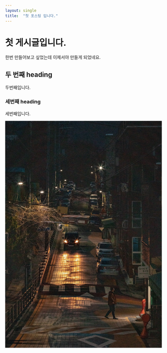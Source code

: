```yaml
---
layout: single
title:  "첫 포스팅 입니다."
---
```


# 첫 게시글입니다.
한번 만들어보고 싶었는데 이제서야 만들게 되었네요.

## 두 번째 heading 
두번째입니다.

### 세번째 heading
세번째입니다.



![1st_image](../images/2021-10-27-first/1st_image.jpg)
